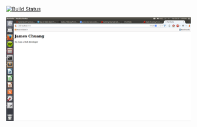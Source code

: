 [![Build Status](https://travis-ci.org/hiddensanctum/portfolio.png?branch=master)](https://travis-ci.org/hiddensanctum/portfolio)

![ScreenShot](/app/assets/images/screenshot.png)
